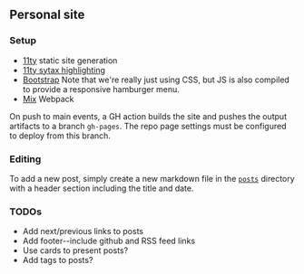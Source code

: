## Personal site

### Setup

* [11ty](https://www.11ty.dev/) static site generation
* [11ty sytax highlighting](https://www.11ty.dev/docs/plugins/syntaxhighlight/)
* [Bootstrap](https://getbootstrap.com/) Note that we're really just using CSS,
  but JS is also compiled to provide a responsive hamburger menu.
* [Mix](https://laravel-mix.com/docs/6.0/what-is-mix) Webpack

On push to main events, a GH action builds the site and pushes the output
artifacts to a branch `gh-pages`. The repo page settings must be configured to
deploy from this branch.

### Editing

To add a new post, simply create a new markdown file in the
[`posts`](src/posts/) directory with a header section including the title and
date.

### TODOs

* Add next/previous links to posts
* Add footer--include github and RSS feed links
* Use cards to present posts?
* Add tags to posts?

